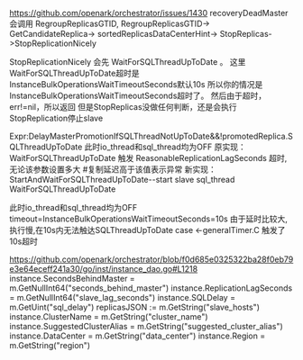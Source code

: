 
https://github.com/openark/orchestrator/issues/1430
recoveryDeadMaster 会调用 RegroupReplicasGTID, RegroupReplicasGTID-> GetCandidateReplica-> sortedReplicasDataCenterHint-> StopReplicas->StopReplicationNicely

StopReplicationNicely 会先 WaitForSQLThreadUpToDate 。 这里WaitForSQLThreadUpToDate超时是InstanceBulkOperationsWaitTimeoutSeconds默认10s
所以你的情况是InstanceBulkOperationsWaitTimeoutSeconds超时了。 然后由于超时，err!=nil，所以返回
但是StopReplicas没做任何判断，还是会执行StopReplication停止slave


Expr:DelayMasterPromotionIfSQLThreadNotUpToDate&&!promotedReplica.SQLThreadUpToDate
此时io_thread和sql_thread均为OFF
原实现：
WaitForSQLThreadUpToDate
触发 ReasonableReplicationLagSeconds 超时,无论该参数设置多大 #复制延迟高于该值表示异常
新实现：
StartAndWaitForSQLThreadUpToDate--start slave sql_thread
WaitForSQLThreadUpToDate

此时io_thread和sql_thread均为OFF
timeout=InstanceBulkOperationsWaitTimeoutSeconds=10s
由于延时比较大,执行慢,在10s内无法触达SQLThreadUpToDate
case <-generalTimer.C
触发了10s超时


https://github.com/openark/orchestrator/blob/f0d685e0325322ba28f0eb79e3e64eceff241a30/go/inst/instance_dao.go#L1218
	instance.SecondsBehindMaster = m.GetNullInt64("seconds_behind_master")
	instance.ReplicationLagSeconds = m.GetNullInt64("slave_lag_seconds")
	instance.SQLDelay = m.GetUint("sql_delay")
	replicasJSON := m.GetString("slave_hosts")
	instance.ClusterName = m.GetString("cluster_name")
	instance.SuggestedClusterAlias = m.GetString("suggested_cluster_alias")
	instance.DataCenter = m.GetString("data_center")
	instance.Region = m.GetString("region")


